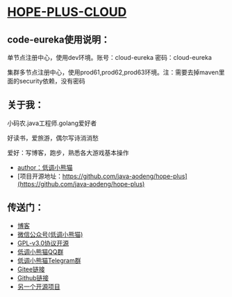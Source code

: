 # <a href="#">HOPE-PLUS-CLOUD</a>

## code-eureka使用说明：

单节点注册中心，使用dev环境。账号：cloud-eureka 密码：cloud-eureka

集群多节点注册中心，使用prod61,prod62,prod63环境。注：需要去掉maven里面的security依赖，没有密码

## 关于我：

小码农.java工程师.golang爱好者

好读书，爱旅游，偶尔写诗消消愁

爱好：写博客，跑步，熟悉各大游戏基本操作


* [author：低调小熊猫](https://aodeng.cc)
* [项目开源地址：https://github.com/java-aodeng/hope-plus](https://github.com/java-aodeng/hope-plus)

## 传送门：

* [博客](https://aodeng.cc)
* [微信公众号(低调小熊猫)](https://mp.weixin.qq.com/s/l5t8WSCG_-shiD4BPpLYiw) 
* [GPL-v3.0协议开源](https://github.com/java-aodeng/hope/blob/master/LICENSE)
* [低调小熊猫QQ群](https://jq.qq.com/?_wv=1027&k=5y4H7Nz) 
* [低调小熊猫Telegram群](https://t.me/joinchat/LSsyBxVKLGEkF5MtIhg6TQ)
* [Gitee链接](https://gitee.com/java-aodeng/hope)
* [Github链接](https://github.com/java-aodeng/hope)
* [另一个开源项目](https://github.com/java-aodeng/hope)
